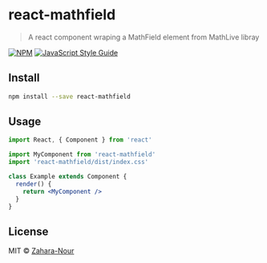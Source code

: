 # react-mathfield

> A react component wraping a MathField element from MathLive libray

[![NPM](https://img.shields.io/npm/v/react-mathfield.svg)](https://www.npmjs.com/package/react-mathfield) [![JavaScript Style Guide](https://img.shields.io/badge/code_style-standard-brightgreen.svg)](https://standardjs.com)

## Install

```bash
npm install --save react-mathfield
```

## Usage

```jsx
import React, { Component } from 'react'

import MyComponent from 'react-mathfield'
import 'react-mathfield/dist/index.css'

class Example extends Component {
  render() {
    return <MyComponent />
  }
}
```

## License

MIT © [Zahara-Nour](https://github.com/Zahara-Nour)
